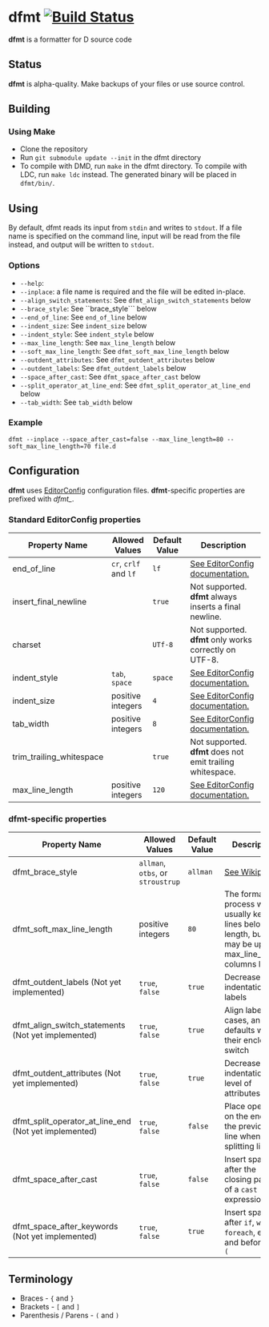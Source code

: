 # dfmt [![Build Status](https://travis-ci.org/Hackerpilot/dfmt.svg)](https://travis-ci.org/Hackerpilot/dfmt)
**dfmt** is a formatter for D source code

## Status
**dfmt** is alpha-quality. Make backups of your files or use source control.


## Building
### Using Make
* Clone the repository
* Run ```git submodule update --init``` in the dfmt directory
* To compile with DMD, run ```make``` in the dfmt directory. To compile with
  LDC, run ```make ldc``` instead. The generated binary will be placed in ```dfmt/bin/```.


## Using
By default, dfmt reads its input from ```stdin``` and writes to ```stdout```.
If a file name is specified on the command line, input will be read from the
file instead, and output will be written to ```stdout```.
### Options
* ```--help```:
* ```--inplace```: a file name is required and the file will be edited in-place.
* ```--align_switch_statements```: See ```dfmt_align_switch_statements``` below
* ```--brace_style```: See ``brace_style``` below
* ```--end_of_line```: See ```end_of_line``` below
* ```--indent_size```: See ```indent_size``` below
* ```--indent_style```: See ```indent_style``` below
* ```--max_line_length```: See ```max_line_length``` below
* ```--soft_max_line_length```: See ```dfmt_soft_max_line_length``` below
* ```--outdent_attributes```: See ```dfmt_outdent_attributes``` below
* ```--outdent_labels```: See ```dfmt_outdent_labels``` below
* ```--space_after_cast```: See ```dfmt_space_after_cast``` below
* ```--split_operator_at_line_end```: See ```dfmt_split_operator_at_line_end``` below
* ```--tab_width```: See ```tab_width``` below

### Example
```dfmt --inplace --space_after_cast=false --max_line_length=80 --soft_max_line_length=70 file.d```

## Configuration
**dfmt** uses [EditorConfig](http://editorconfig.org/) configuration files.
**dfmt**-specific properties are prefixed with *dfmt_*.
### Standard EditorConfig properties
Property Name | Allowed Values | Default Value | Description
--------------|----------------|---------------|------------
end_of_line | `cr`, `crlf` and `lf` | `lf` | [See EditorConfig documentation.](https://github.com/editorconfig/editorconfig/wiki/EditorConfig-Properties#end_of_line)
insert_final_newline | | `true` | Not supported. **dfmt** always inserts a final newline.
charset | | `UTf-8` | Not supported. **dfmt** only works correctly on UTF-8.
indent_style | `tab`, `space` | `space` | [See EditorConfig documentation.](https://github.com/editorconfig/editorconfig/wiki/EditorConfig-Properties#indent_style)
indent_size | positive integers | `4` | [See EditorConfig documentation.](https://github.com/editorconfig/editorconfig/wiki/EditorConfig-Properties#indent_size)
tab_width | positive integers | `8` | [See EditorConfig documentation.](https://github.com/editorconfig/editorconfig/wiki/EditorConfig-Properties#tab_width)
trim_trailing_whitespace | | `true` | Not supported. **dfmt** does not emit trailing whitespace.
max_line_length | positive integers | `120` | [See EditorConfig documentation.](https://github.com/editorconfig/editorconfig/wiki/EditorConfig-Properties#max_line_length)
### dfmt-specific properties
Property Name | Allowed Values | Default Value | Description
--------------|----------------|---------------|------------
dfmt_brace_style | `allman`, `otbs`, or `stroustrup` | `allman` | [See Wikipedia](https://en.wikipedia.org/wiki/Brace_style)
dfmt_soft_max_line_length | positive integers | `80` | The formatting process will usually keep lines below this length, but they may be up to max_line_length columns long.
dfmt_outdent_labels (Not yet implemented) | `true`, `false` | `true` | Decrease the indentation of labels
dfmt_align_switch_statements (Not yet implemented) | `true`, `false` | `true` | Align labels, cases, and defaults with their enclosing switch
dfmt_outdent_attributes (Not yet implemented) | `true`, `false` | `true` | Decrease the indentation level of attributes
dfmt_split_operator_at_line_end (Not yet implemented) | `true`, `false` | `false` | Place operators on the end of the previous line when splitting lines
dfmt_space_after_cast | `true`, `false` | `false` | Insert space after the closing paren of a `cast` expression
dfmt_space_after_keywords (Not yet implemented) | `true`, `false` | `true` | Insert space after `if`, `while`, `foreach`, etc, and before the `(`

## Terminology
* Braces - `{` and `}`
* Brackets - `[` and `]`
* Parenthesis / Parens  - `(` and `)`
